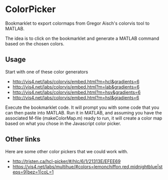 ColorPicker
===========

Bookmarklet to export colormaps from Gregor Aisch's colorvis tool to MATLAB.

The idea is to click on the bookmarklet and generate a MATLAB command based on the chosen colors.

Usage
------------

Start with one of these color generators

* http://vis4.net/labs/colorvis/embed.html?m=hcl&gradients=6
* http://vis4.net/labs/colorvis/embed.html?m=lab&gradients=6
* http://vis4.net/labs/colorvis/embed.html?m=hsv&gradients=6
* http://vis4.net/labs/colorvis/embed.html?m=hsl&gradients=6
 
Execute the bookmarklet code. It will prompt you with some code that you can then paste into MATLAB.
Run it in MATLAB, and assuming you have the associated M-file (makeColorMap.m) ready to run, it will 
create a color map based on what you chose in the Javascript color picker.

Other links
------------

Here are some other color pickers that we could work with.

* http://tristen.ca/hcl-picker/#/hlc/6/1/21313E/EFEE69
* https://vis4.net/labs/multihue/#colors=lemonchiffon,red,midnightblue|steps=9|bez=1|coL=1
 
